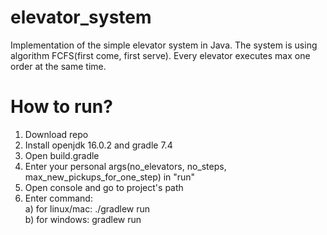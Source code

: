 # elevator_system
Implementation of the simple elevator system in Java.
The system is using algorithm FCFS(first come, first serve). Every elevator executes max one order at the same time.

# How to run?
1. Download repo    
2. Install openjdk 16.0.2 and gradle 7.4    
3. Open build.gradle    
4. Enter your personal args(no_elevators, no_steps, max_new_pickups_for_one_step) in "run"    
5. Open console and go to project's path    
6. Enter command:   
a) for linux/mac: ./gradlew run   
b) for windows: gradlew run   
